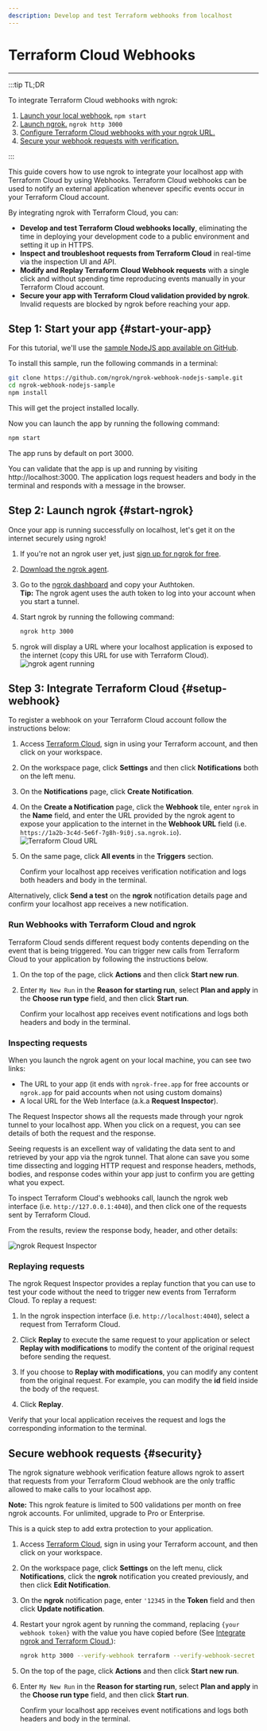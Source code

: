 ```yaml
---
description: Develop and test Terraform webhooks from localhost
---
```


# Terraform Cloud Webhooks

---

:::tip TL;DR

To integrate Terraform Cloud webhooks with ngrok:

1. [Launch your local webhook.](#start-your-app) `npm start`
1. [Launch ngrok.](#start-ngrok) `ngrok http 3000`
1. [Configure Terraform Cloud webhooks with your ngrok URL.](#setup-webhook)
1. [Secure your webhook requests with verification.](#security)

:::

This guide covers how to use ngrok to integrate your localhost app with Terraform Cloud by using Webhooks.
Terraform Cloud webhooks can be used to notify an external application whenever specific events occur in your Terraform Cloud account.

By integrating ngrok with Terraform Cloud, you can:

- **Develop and test Terraform Cloud webhooks locally**, eliminating the time in deploying your development code to a public environment and setting it up in HTTPS.
- **Inspect and troubleshoot requests from Terraform Cloud** in real-time via the inspection UI and API.
- **Modify and Replay Terraform Cloud Webhook requests** with a single click and without spending time reproducing events manually in your Terraform Cloud account.
- **Secure your app with Terraform Cloud validation provided by ngrok**. Invalid requests are blocked by ngrok before reaching your app.

## **Step 1**: Start your app {#start-your-app}

For this tutorial, we'll use the [sample NodeJS app available on GitHub](https://github.com/ngrok/ngrok-webhook-nodejs-sample).

To install this sample, run the following commands in a terminal:

```bash
git clone https://github.com/ngrok/ngrok-webhook-nodejs-sample.git
cd ngrok-webhook-nodejs-sample
npm install
```

This will get the project installed locally.

Now you can launch the app by running the following command:

```bash
npm start
```

The app runs by default on port 3000.

You can validate that the app is up and running by visiting http://localhost:3000. The application logs request headers and body in the terminal and responds with a message in the browser.

## **Step 2**: Launch ngrok {#start-ngrok}

Once your app is running successfully on localhost, let's get it on the internet securely using ngrok!

1. If you're not an ngrok user yet, just [sign up for ngrok for free](https://ngrok.com/signup).

1. [Download the ngrok agent](https://ngrok.com/download).

1. Go to the [ngrok dashboard](https://dashboard.ngrok.com) and copy your Authtoken. <br />
   **Tip:** The ngrok agent uses the auth token to log into your account when you start a tunnel.
1. Start ngrok by running the following command:

   ```bash
   ngrok http 3000
   ```

1. ngrok will display a URL where your localhost application is exposed to the internet (copy this URL for use with Terraform Cloud).
   ![ngrok agent running](/img/integrations/launch_ngrok_tunnel.png)

## **Step 3**: Integrate Terraform Cloud {#setup-webhook}

To register a webhook on your Terraform Cloud account follow the instructions below:

1. Access [Terraform Cloud](https://app.terraform.io/), sign in using your Terraform account, and then click on your workspace.

1. On the workspace page, click **Settings** and then click **Notifications** both on the left menu.

1. On the **Notifications** page, click **Create Notification**.

1. On the **Create a Notification** page, click the **Webhook** tile, enter `ngrok` in the **Name** field, and enter the URL provided by the ngrok agent to expose your application to the internet in the **Webhook URL** field (i.e. `https://1a2b-3c4d-5e6f-7g8h-9i0j.sa.ngrok.io`).
   ![Terraform Cloud URL](img/ngrok_url_configuration_terraform.png)

1. On the same page, click **All events** in the **Triggers** section.

   Confirm your localhost app receives verification notification and logs both headers and body in the terminal.

Alternatively, click **Send a test** on the **ngrok** notification details page and confirm your localhost app receives a new notification.

### Run Webhooks with Terraform Cloud and ngrok

Terraform Cloud sends different request body contents depending on the event that is being triggered.
You can trigger new calls from Terraform Cloud to your application by following the instructions below.

1. On the top of the page, click **Actions** and then click **Start new run**.

1. Enter `My New Run` in the **Reason for starting run**, select **Plan and apply** in the **Choose run type** field, and then click **Start run**.

   Confirm your localhost app receives event notifications and logs both headers and body in the terminal.

### Inspecting requests

When you launch the ngrok agent on your local machine, you can see two links:

- The URL to your app (it ends with `ngrok-free.app` for free accounts or `ngrok.app` for paid accounts when not using custom domains)
- A local URL for the Web Interface (a.k.a **Request Inspector**).

The Request Inspector shows all the requests made through your ngrok tunnel to your localhost app. When you click on a request, you can see details of both the request and the response.

Seeing requests is an excellent way of validating the data sent to and retrieved by your app via the ngrok tunnel. That alone can save you some time dissecting and logging HTTP request and response headers, methods, bodies, and response codes within your app just to confirm you are getting what you expect.

To inspect Terraform Cloud's webhooks call, launch the ngrok web interface (i.e. `http://127.0.0.1:4040`), and then click one of the requests sent by Terraform Cloud.

From the results, review the response body, header, and other details:

![ngrok Request Inspector](img/ngrok_introspection_terraform_webhooks.png)

### Replaying requests

The ngrok Request Inspector provides a replay function that you can use to test your code without the need to trigger new events from Terraform Cloud. To replay a request:

1. In the ngrok inspection interface (i.e. `http://localhost:4040`), select a request from Terraform Cloud.

1. Click **Replay** to execute the same request to your application or select **Replay with modifications** to modify the content of the original request before sending the request.

1. If you choose to **Replay with modifications**, you can modify any content from the original request. For example, you can modify the **id** field inside the body of the request.

1. Click **Replay**.

Verify that your local application receives the request and logs the corresponding information to the terminal.

## Secure webhook requests {#security}

The ngrok signature webhook verification feature allows ngrok to assert that requests from your Terraform Cloud webhook are the only traffic allowed to make calls to your localhost app.

**Note:** This ngrok feature is limited to 500 validations per month on free ngrok accounts. For unlimited, upgrade to Pro or Enterprise.

This is a quick step to add extra protection to your application.

1. Access [Terraform Cloud](https://app.terraform.io/), sign in using your Terraform account, and then click on your workspace.

1. On the workspace page, click **Settings** on the left menu, click **Notifications**, click the **ngrok** notification you created previously, and then click **Edit Notification**.

1. On the **ngrok** notification page, enter `'12345` in the **Token** field and then click **Update notification**.

1. Restart your ngrok agent by running the command, replacing `{your webhook token}` with the value you have copied before (See [Integrate ngrok and Terraform Cloud.](#setup-webhook)):

   ```bash
   ngrok http 3000 --verify-webhook terraform --verify-webhook-secret {your webhook token}
   ```

1. On the top of the page, click **Actions** and then click **Start new run**.

1. Enter `My New Run` in the **Reason for starting run**, select **Plan and apply** in the **Choose run type** field, and then click **Start run**.

   Confirm your localhost app receives event notifications and logs both headers and body in the terminal.

